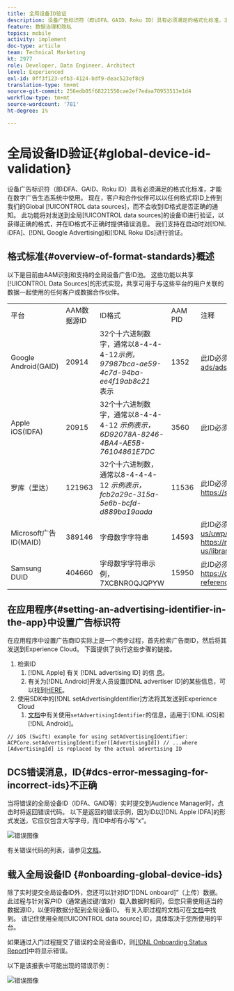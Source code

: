 ```yaml
---
title: 全局设备ID验证
description: 设备广告标识符（即iDFA、GAID、Roku ID）具有必须满足的格式化标准，才能在数字广告生态系统中使用。 现在，客户和合作伙伴可以以任何格式将ID上传到我们的全球数据源，而无需通知该ID是否格式正确。 此功能将对发送到全局数据源的设备ID进行验证，以获得正确的格式，并在ID格式不正确时提供错误消息。 我们将支持iDFA、Google Advertising和Roku ID在启动时的验证。
feature: 数据治理和隐私
topics: mobile
activity: implement
doc-type: article
team: Technical Marketing
kt: 2977
role: Developer, Data Engineer, Architect
level: Experienced
exl-id: 0ff3f123-efb3-4124-bdf9-deac523ef8c9
translation-type: tm+mt
source-git-commit: 256edb05f68221550cae2ef7edaa70953513e1d4
workflow-type: tm+mt
source-wordcount: '781'
ht-degree: 1%

---
```


# 全局设备ID验证{#global-device-id-validation}

设备广告标识符（即iDFA、GAID、Roku ID）具有必须满足的格式化标准，才能在数字广告生态系统中使用。 现在，客户和合作伙伴可以以任何格式将ID上传到我们的Global [!UICONTROL data sources]，而不会收到ID格式是否正确的通知。 此功能将对发送到全局[!UICONTROL data sources]的设备ID进行验证，以获得正确的格式，并在ID格式不正确时提供错误消息。 我们支持在启动时对[!DNL iDFA]、[!DNL Google Advertising]和[!DNL Roku IDs]进行验证。

## 格式标准{#overview-of-format-standards}概述

以下是目前由AAM识别和支持的全局设备广告ID池。 这些功能以共享[!UICONTROL Data Sources]的形式实现，共享可用于与这些平台的用户关联的数据一起使用的任何客户或数据合作伙伴。

<table>
  <tr>
   <td>平台 </td>
   <td>AAM数据源ID </td>
   <td>ID格式 </td>
   <td>AAM PID </td>
   <td>注释 </td>
  </tr>
  <tr>
   <td>Google Android(GAID)</td>
   <td>20914</td>
   <td>32个十六进制数字，通常以8-4-4-4-12<em>示例，97987bca-ae59-4c7d-94ba-ee4f19ab8c21<br/> </em>表示 </td>
   <td>1352</td>
   <td>此ID必须以原始/未哈希/未更改的表单引用收集 — <a href="https://play.google.com/about/monetization-ads/ads/ad-id/">https://play.google.com/about/monetization-ads/ads/ad-id/</a></td>
  </tr>
  <tr>
   <td>Apple iOS(IDFA)</td>
   <td>20915</td>
   <td>32个十六进制数字，通常以8-4-4-4-12 <em>示例表示，6D92078A-8246-4BA4-AE5B-76104861E7DC<br /> </em> </td>
   <td>3560</td>
   <td>此ID必须以原始/未哈希/未更改的表单引用收集 — <a href="https://support.apple.com/en-us/HT205223">https://support.apple.com/en-us/HT205223</a></td>
  </tr>
  <tr>
   <td>罗库（里达）</td>
   <td>121963</td>
   <td>32个十六进制数，通常以8-4-4-4-12 <em>示例表示，</em> <em> fcb2a29c-315a-5e6b-bcfd-d889ba19aada</em></td>
   <td>11536</td>
   <td>此ID必须以原始/未哈希/未更改的表单引用收集 — <a href="https://sdkdocs.roku.com/display/sdkdoc/Roku+Advertising+Framework">https://sdkdocs.roku.com/display/sdkdoc/Roku+Advertising+Framework</a> </td>
  </tr>
  <tr>
   <td>Microsoft广告ID(MAID)</td>
   <td>389146</td>
   <td>字母数字字符串</td>
   <td>14593</td>
   <td>此ID必须以原始/未哈希/未更改的表单引用收集 — <a href="https://docs.microsoft.com/en-us/uwp/api/windows.system.userprofile.advertisingmanager.advertisingid">https://docs.microsoft.com/en-us/uwp/api/windows.system.userprofile.advertisingmanager.advertisingid</a><br/><a href="https://msdn.microsoft.com/en-us/library/windows/apps/windows.system.userprofile.advertisingmanager.advertisingid.aspx">https://msdn.microsoft.com/en-us/library/windows/apps/windows.system.userprofile.advertisingmanager.advertisingid.aspx</a></td>
  </tr>
  <tr>
   <td>Samsung DUID</td>
   <td>404660</td>
   <td>字母数字字符串示例， 7XCBNROQJQPYW</td>
   <td>15950</td>
   <td>此ID必须以原始/未哈希/未更改的表单引用收集 — <a href="https://developer.samsung.com/tv/develop/api-references/samsung-product-api-references/productinfo-api">https://developer.samsung.com/tv/develop/api-references/samsung-product-api-references/productinfo-api</a> </td>
  </tr>
</table>

## 在应用程序{#setting-an-advertising-identifier-in-the-app}中设置广告标识符

在应用程序中设置广告商ID实际上是一个两步过程，首先检索广告商ID，然后将其发送到Experience Cloud。 下面提供了执行这些步骤的链接。

1. 检索ID
   1. [!DNL Apple] 有关 [!DNL advertising ID] 的信 [息](https://developer.apple.com/documentation/adsupport/asidentifiermanager)。
   1. 有关为[!DNL Android]开发人员设置[!DNL advertiser ID]的某些信息，可以找到[HERE](http://www.androiddocs.com/google/play-services/id.html)。
1. 使用SDK中的[!DNL setAdvertisingIdentifier]方法将其发送到Experience Cloud
   1. [文档](https://aep-sdks.gitbook.io/docs/using-mobile-extensions/mobile-core/identity/identity-api-reference#set-an-advertising-identifier)中有关使用`setAdvertisingIdentifier`的信息，适用于[!DNL iOS]和[!DNL Android]。

`// iOS (Swift) example for using setAdvertisingIdentifier:`
`ACPCore.setAdvertisingIdentifier([AdvertisingId]) // ...where [AdvertisingId] is replaced by the actual advertising ID`

## DCS错误消息，ID{#dcs-error-messaging-for-incorrect-ids}不正确

当将错误的全局设备ID（IDFA、GAID等）实时提交到Audience Manager时，点击时将返回错误代码。 以下是返回的错误示例，因为ID以[!DNL Apple IDFA]的形式发送，它应仅包含大写字母，而ID中却有小写“x”。

![错误图像](assets/image_4_.png)

有关错误代码的列表，请参见[文档](https://experienceleague.adobe.com/docs/audience-manager/user-guide/api-and-sdk-code/dcs/dcs-api-reference/dcs-error-codes.html?lang=en#api-and-sdk-code)。

## 载入全局设备ID {#onboarding-global-device-ids}

除了实时提交全局设备ID外，您还可以针对ID“[!DNL onboard]”（上传）数据。 此过程与针对客户ID（通常通过键/值对）载入数据时相同，但您只需使用适当的数据源ID，以便将数据分配到全局设备ID。 有关入职过程的文档可在[文档](https://experienceleague.adobe.com/docs/audience-manager/user-guide/implementation-integration-guides/sending-audience-data/batch-data-transfer-process/batch-data-transfer-overview.html?lang=en#implementation-integration-guides)中找到。 请记住使用全局[!UICONTROL data source] ID，具体取决于您所使用的平台。

如果通过入门过程提交了错误的全局设备ID，则[[!DNL Onboarding Status Report]](https://experienceleague.adobe.com/docs/audience-manager/user-guide/reporting/onboarding-status-report.html?lang=en#reporting)中将显示错误。

以下是该报表中可能出现的错误示例：

![错误图像](assets/image_5_.png)
